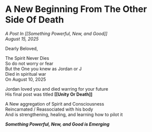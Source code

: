 # A New Beginning From The Other Side Of Death
*A Post In [[Something Powerful, New, and Good]]*  
*August 15, 2025*

Dearly Beloved,  

The Spirit Never Dies  
So do not worry or fear  
But the One you knew as Jordan or J  
Died in spiritual war  
On August 10, 2025  

Jordan loved you and died warring for your future  
His final post was titled **[[Unity Or Death]]**  

A New aggregation of Spirit and Consciousness  
Reincarnated / Reassociated with his body  
And is strengthening, healing, and learning how to pilot it  

***Something Powerful, New, and Good is Emerging***  


